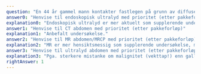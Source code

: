 ```yaml
---
question: "En 44 år gammel mann kontakter fastlegen på grunn av diffuse magesmerter. Plagene kommer uavhengig av matinntak. Han har hatt et vekttap på 6 kg siste 6 måneder, til tross for at han mener hans energiinntak har vært uendret. Pasienten hadde de samme plagene for 1 år tilbake, men de er nå mer uttalte. Gastroskopi + ileokoloskopi 6 måneder tilbake var normale. Han fikk da diagnosen irritabel tarm syndrom. Har ellers nå som tidligere varierende hard og løs mage. Blodprøver viser normal Hb og CRP, mens bilirubin er 41 umol/L (ref. < 25) og ALP 230 U/L (ref. <105). Pga. mistanke om alvorlig sykdom med mulig prognosetap henvises pasienten gastroenterologisk enhet som pakkeforløp. Hvilket tiltak bør iverksettes først?"
answer0: "Henvise til endoskopisk ultralyd med prioritet (etter pakkeforløp)"
explanation0: "Endoskopisk ultralyd er mer aktuelt som supplerende undersøkelse enn som primær undersøkelse."
answer1: "Henvise til CT abdomen med prioritet (etter pakkeforløp)"
explanation1: "Anbefalt undersøkelse."
answer2: "Henvise til MR abdomen/MRCP med prioritet (etter pakkeforløp)"
explanation2: "MR er mer hensiktsmessig som supplerende undersøkelse, mer ressurskrevende enn CT."
answer3: "Henvise til ultralyd abdomen med prioritet (etter pakkeforløp)"
explanation3: "Pga. sterkere mistanke om malignitet (vekttap!) enn gallesteinssykdom er CT abdomen mer hensiktsmessig."
rightAnswer: 1
---
```

